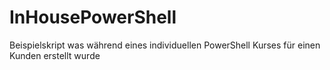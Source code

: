 # InHousePowerShell
Beispielskript was während eines individuellen PowerShell Kurses für einen Kunden erstellt wurde
